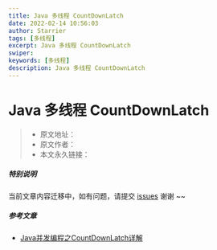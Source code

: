 ```yaml
---
title: Java 多线程 CountDownLatch
date: 2022-02-14 10:56:03
author: Starrier
tags: [多线程]
excerpt: Java 多线程 CountDownLatch
swiper:
keywords: [多线程]
description: Java 多线程 CountDownLatch
---
```


# Java 多线程 CountDownLatch

> * 原文地址：[]()
> * 原文作者：[]()
> * 本文永久链接：[]()

##### **特别说明**

当前文章内容迁移中，如有问题，请提交 [issues](https://github.com/Starrier/starrier.github.io/issues) 谢谢 ~~

##### 参考文章

- [Java并发编程之CountDownLatch详解](https://blog.csdn.net/qq_38293564/article/details/80557355)

